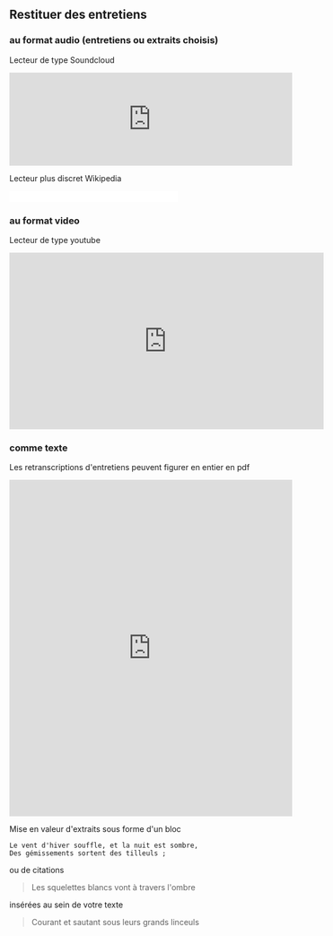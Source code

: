 ## Restituer des entretiens

### au format audio (entretiens ou extraits choisis)

Lecteur de type Soundcloud

<iframe width="100%" height="166" scrolling="no" frameborder="no" src="https://w.soundcloud.com/player/?url=https%3A//api.soundcloud.com/tracks/112395490&amp;color=ff5500&amp;auto_play=false&amp;hide_related=false&amp;show_comments=true&amp;show_user=true&amp;show_reposts=false"></iframe>

Lecteur plus discret Wikipedia

<iframe src="//commons.wikimedia.org/wiki/File:Saint-Saens,_Camille_-_Danse_macabre_Opus_40_-_Computer_generated,_transcribed_by_MacLeod.ogg?embedplayer=yes" width="300" height="20" frameborder="0" webkitAllowFullScreen mozallowfullscreen allowFullScreen></iframe>

### au format video

Lecteur de type youtube

<iframe width="560" height="315" src="https://www.youtube.com/embed/YyknBTm_YyM" frameborder="0" allowfullscreen></iframe>

### comme texte

Les retranscriptions d'entretiens peuvent figurer en entier en pdf

<iframe class="scribd_iframe_embed" src="https://www.scribd.com/embeds/341852935/content?start_page=1&view_mode=scroll&access_key=key-QBYckJevb4n2sVehoVJU&show_recommendations=true" data-auto-height="false" data-aspect-ratio="0.7068965517241379" scrolling="no" id="doc_93562" width="100%" height="600" frameborder="0"></iframe>

Mise en valeur d'extraits sous forme d'un bloc
```
Le vent d'hiver souffle, et la nuit est sombre, 
Des gémissements sortent des tilleuls ; 
```
ou de citations 

> Les squelettes blancs vont à travers l'ombre

insérées au sein de votre texte

> Courant et sautant sous leurs grands linceuls
